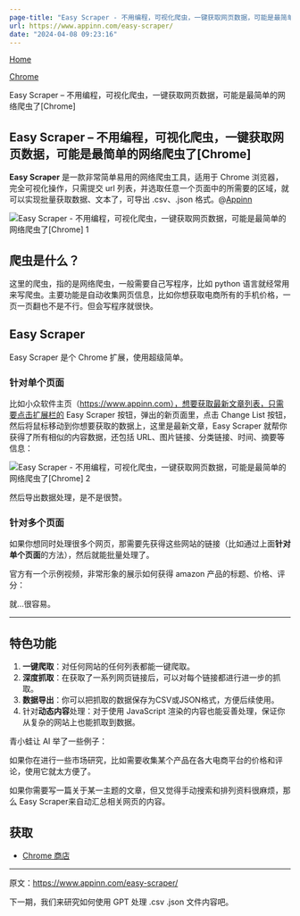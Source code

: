```yaml
---
page-title: "Easy Scraper - 不用编程，可视化爬虫，一键获取网页数据，可能是最简单的网络爬虫了[Chrome] - 小众软件"
url: https://www.appinn.com/easy-scraper/
date: "2024-04-08 09:23:16"
---
```

[Home](https://www.appinn.com/)

[Chrome](https://www.appinn.com/category/chrome/)

Easy Scraper – 不用编程，可视化爬虫，一键获取网页数据，可能是最简单的网络爬虫了\[Chrome\]

## Easy Scraper – 不用编程，可视化爬虫，一键获取网页数据，可能是最简单的网络爬虫了\[Chrome\]

**Easy Scraper** 是一款非常简单易用的网络爬虫工具，适用于 Chrome 浏览器，完全可视化操作，只需提交 url 列表，并选取任意一个页面中的所需要的区域，就可以实现批量获取数据、文本了，可导出 .csv、.json 格式。@[Appinn](https://www.appinn.com/easy-scraper/)

![Easy Scraper - 不用编程，可视化爬虫，一键获取网页数据，可能是最简单的网络爬虫了[Chrome] 1](https://www.appinn.com/wp-content/uploads/2024/03/Appinn-feature-images-2024-03-13T153146.213.jpg "Easy Scraper - 不用编程，可视化爬虫，一键获取网页数据，可能是最简单的网络爬虫了[Chrome] 1")

## 爬虫是什么？

这里的爬虫，指的是网络爬虫，一般需要自己写程序，比如 python 语言就经常用来写爬虫。主要功能是自动收集网页信息，比如你想获取电商所有的手机价格，一页一页翻也不是不行。但会写程序就很快。

## Easy Scraper

Easy Scraper 是个 Chrome 扩展，使用超级简单。

### 针对单个页面

比如小众软件主页（https://www.appinn.com），想要获取最新文章列表，只需要点击扩展栏的 Easy Scraper 按钮，弹出的新页面里，点击 Change List 按钮，然后将鼠标移动到你想要获取的数据上，这里是最新文章，Easy Scraper 就帮你获得了所有相似的内容数据，还包括 URL、图片链接、分类链接、时间、摘要等信息：

![Easy Scraper - 不用编程，可视化爬虫，一键获取网页数据，可能是最简单的网络爬虫了[Chrome] 2](https://www.appinn.com/wp-content/uploads/2024/03/Appinn-2024-03-13-16.02.45@2x.jpg "Easy Scraper - 不用编程，可视化爬虫，一键获取网页数据，可能是最简单的网络爬虫了[Chrome] 2")

然后导出数据处理，是不是很赞。

### 针对多个页面

如果你想同时处理很多个网页，那需要先获得这些网站的链接（比如通过上面**针对单个页面**的方法），然后就能批量处理了。

官方有一个示例视频，非常形象的展示如何获得 amazon 产品的标题、价格、评分：

就…很容易。

---

## 特色功能

1.  **一键爬取**：对任何网站的任何列表都能一键爬取。
2.  **深度抓取**：在获取了一系列网页链接后，可以对每个链接都进行进一步的抓取。
3.  **数据导出**：你可以把抓取的数据保存为CSV或JSON格式，方便后续使用。
4.  针对**动态内容**处理：对于使用 JavaScript 渲染的内容也能妥善处理，保证你从复杂的网站上也能抓取到数据。

青小蛙让 AI 举了一些例子：

如果你在进行一些市场研究，比如需要收集某个产品在各大电商平台的价格和评论，使用它就太方便了。

如果你需要写一篇关于某一主题的文章，但又觉得手动搜索和排列资料很麻烦，那么 Easy Scraper来自动汇总相关网页的内容。

## 获取

-   [Chrome 商店](https://chromewebstore.google.com/detail/easy-scraper-free-web-scr/ibdncfidcgeammedkdhoopophkkhcbme)

---

原文：https://www.appinn.com/easy-scraper/

下一期，我们来研究如何使用 GPT 处理 .csv .json 文件内容吧。